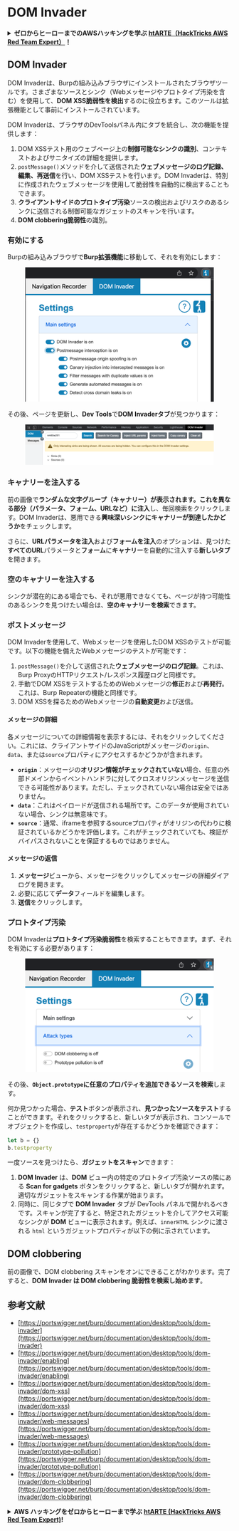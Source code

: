 # DOM Invader

<details>

<summary><strong>ゼロからヒーローまでのAWSハッキングを学ぶ</strong> <a href="https://training.hacktricks.xyz/courses/arte"><strong>htARTE（HackTricks AWS Red Team Expert）</strong></a><strong>！</strong></summary>

HackTricksをサポートする他の方法：

- **HackTricksで企業を宣伝**したい場合や**HackTricksをPDFでダウンロード**したい場合は、[**SUBSCRIPTION PLANS**](https://github.com/sponsors/carlospolop)をチェックしてください！
- [**公式PEASS＆HackTricksスワッグ**](https://peass.creator-spring.com)を入手する
- [**The PEASS Family**](https://opensea.io/collection/the-peass-family)を発見し、独占的な[**NFTs**](https://opensea.io/collection/the-peass-family)のコレクションを見つける
- **💬 [Discordグループ](https://discord.gg/hRep4RUj7f)**に参加するか、[telegramグループ](https://t.me/peass)に参加するか、**Twitter**で**@carlospolopm**をフォローする🐦 [**@carlospolopm**](https://twitter.com/hacktricks\_live)**。**
- **HackTricks**と**HackTricks Cloud**のgithubリポジトリにPRを提出して、あなたのハッキングテクニックを共有してください。

</details>

## DOM Invader

DOM Invaderは、Burpの組み込みブラウザにインストールされたブラウザツールです。さまざまなソースとシンク（Webメッセージやプロトタイプ汚染を含む）を使用して、**DOM XSS脆弱性を検出**するのに役立ちます。このツールは拡張機能として事前にインストールされています。

DOM Invaderは、ブラウザのDevToolsパネル内にタブを統合し、次の機能を提供します：

1. DOM XSSテスト用のウェブページ上の**制御可能なシンクの識別**、コンテキストおよびサニタイズの詳細を提供します。
2. `postMessage()`メソッドを介して送信された**ウェブメッセージのログ記録、編集、再送信**を行い、DOM XSSテストを行います。DOM Invaderは、特別に作成されたウェブメッセージを使用して脆弱性を自動的に検出することもできます。
3. **クライアントサイドのプロトタイプ汚染**ソースの検出およびリスクのあるシンクに送信される制御可能なガジェットのスキャンを行います。
4. **DOM clobbering脆弱性**の識別。

### 有効にする

Burpの組み込みブラウザで**Burp拡張機能**に移動して、それを有効にします：

<figure><img src="../../.gitbook/assets/image (4) (1) (1) (2).png" alt=""><figcaption></figcaption></figure>

その後、ページを更新し、**Dev Tools**で**DOM Invaderタブ**が見つかります：

<figure><img src="../../.gitbook/assets/image (3) (1) (1) (1) (1) (1) (1) (1) (1) (1) (1).png" alt=""><figcaption></figcaption></figure>

### キャナリーを注入する

前の画像で**ランダムな文字グループ（キャナリー）**が表示されます。これを異なる部分（パラメータ、フォーム、URLなど）に**注入**し、毎回検索をクリックします。DOM Invaderは、悪用できる**興味深いシンクにキャナリーが到達したかどうか**をチェックします。

さらに、**URLパラメータを注入**および**フォームを注入**のオプションは、見つけた**すべてのURL**パラメータと**フォーム**に**キャナリー**を自動的に注入する**新しいタブ**を開きます。

### 空のキャナリーを注入する

シンクが潜在的にある場合でも、それが悪用できなくても、ページが持つ可能性のあるシンクを見つけたい場合は、**空のキャナリーを検索**できます。

### ポストメッセージ

DOM Invaderを使用して、Webメッセージを使用したDOM XSSのテストが可能です。以下の機能を備えたWebメッセージのテストが可能です：

1. `postMessage()`を介して送信された**ウェブメッセージのログ記録**。これは、Burp ProxyのHTTPリクエスト/レスポンス履歴ログと同様です。
2. 手動でDOM XSSをテストするためのWebメッセージの**修正**および**再発行**。これは、Burp Repeaterの機能と同様です。
3. DOM XSSを探るためのWebメッセージの**自動変更**および送信。

#### メッセージの詳細

各メッセージについての詳細情報を表示するには、それをクリックしてください。これには、クライアントサイドのJavaScriptがメッセージの`origin`、`data`、または`source`プロパティにアクセスするかどうかが含まれます。

- **`origin`**：メッセージの**オリジン情報がチェックされていない**場合、任意の外部ドメインからイベントハンドラに対してクロスオリジンメッセージを送信できる可能性があります。ただし、チェックされていない場合は安全ではありません。
- **`data`**：これはペイロードが送信される場所です。このデータが使用されていない場合、シンクは無意味です。
- **`source`**：通常、iframeを参照するsourceプロパティがオリジンの代わりに検証されているかどうかを評価します。これがチェックされていても、検証がバイパスされないことを保証するものではありません。

#### メッセージの返信

1. **メッセージ**ビューから、メッセージをクリックしてメッセージの詳細ダイアログを開きます。
2. 必要に応じて**データ**フィールドを編集します。
3. **送信**をクリックします。

### プロトタイプ汚染

DOM Invaderは**プロトタイプ汚染脆弱性**を検索することもできます。まず、それを有効にする必要があります：

<figure><img src="../../.gitbook/assets/image (5) (1) (1) (3).png" alt=""><figcaption></figcaption></figure>

その後、**`Object.prototype`**に任意のプロパティを追加できる**ソースを検索**します。

何か見つかった場合、**テスト**ボタンが表示され、**見つかったソースをテスト**することができます。それをクリックすると、新しいタブが表示され、コンソールでオブジェクトを作成し、`testproperty`が存在するかどうかを確認できます：
```javascript
let b = {}
b.testproperty
```
一度ソースを見つけたら、**ガジェットをスキャン**できます：

1. **DOM Invader** は、**DOM** ビュー内の特定のプロトタイプ汚染ソースの隣にある **Scan for gadgets** ボタンをクリックすると、新しいタブが開かれます。適切なガジェットをスキャンする作業が始まります。
2. 同時に、同じタブで **DOM Invader** タブが DevTools パネルで開かれるべきです。スキャンが完了すると、特定されたガジェットを介してアクセス可能なシンクが **DOM** ビューに表示されます。例えば、`innerHTML` シンクに渡される `html` というガジェットプロパティが以下の例に示されています。

## DOM clobbering

前の画像で、DOM clobbering スキャンをオンにできることがわかります。完了すると、**DOM Invader は DOM clobbering 脆弱性を検索し始めます**。

## 参考文献

* [https://portswigger.net/burp/documentation/desktop/tools/dom-invader](https://portswigger.net/burp/documentation/desktop/tools/dom-invader)
* [https://portswigger.net/burp/documentation/desktop/tools/dom-invader/enabling](https://portswigger.net/burp/documentation/desktop/tools/dom-invader/enabling)
* [https://portswigger.net/burp/documentation/desktop/tools/dom-invader/dom-xss](https://portswigger.net/burp/documentation/desktop/tools/dom-invader/dom-xss)
* [https://portswigger.net/burp/documentation/desktop/tools/dom-invader/web-messages](https://portswigger.net/burp/documentation/desktop/tools/dom-invader/web-messages)
* [https://portswigger.net/burp/documentation/desktop/tools/dom-invader/prototype-pollution](https://portswigger.net/burp/documentation/desktop/tools/dom-invader/prototype-pollution)
* [https://portswigger.net/burp/documentation/desktop/tools/dom-invader/dom-clobbering](https://portswigger.net/burp/documentation/desktop/tools/dom-invader/dom-clobbering)

<details>

<summary><strong>AWS ハッキングをゼロからヒーローまで学ぶ</strong> <a href="https://training.hacktricks.xyz/courses/arte"><strong>htARTE (HackTricks AWS Red Team Expert)</strong></a><strong>!</strong></summary>

HackTricks をサポートする他の方法：

* **HackTricks で企業を宣伝したい**、または **HackTricks を PDF でダウンロードしたい** 場合は、[**SUBSCRIPTION PLANS**](https://github.com/sponsors/carlospolop) をチェックしてください！
* [**公式 PEASS & HackTricks スワッグ**](https://peass.creator-spring.com) を手に入れる
* [**The PEASS Family**](https://opensea.io/collection/the-peass-family) を発見し、独占的な [**NFTs**](https://opensea.io/collection/the-peass-family) のコレクションを見つける
* **💬 [Discord グループ](https://discord.gg/hRep4RUj7f)** に参加するか、[telegram グループ](https://t.me/peass) に参加するか、**Twitter** 🐦 [**@carlospolopm**](https://twitter.com/hacktricks\_live) をフォローする。
* **HackTricks** と **HackTricks Cloud** の github リポジトリに PR を提出して、あなたのハッキングテクニックを共有してください。

</details>
